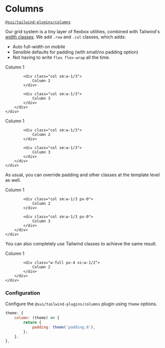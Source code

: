 # Columns
[`@sui/tailwind-plugins/columns`](https://github.com/sgroupdesign/sui-vue/blob/main/packages/tailwind-plugins/src/columns.js)

Our grid system is a tiny layer of flexbox utilities, combined with Tailwind's [width classes](https://tailwindcss.com/docs/width). We add `.row` and `.col` classes, which adds:

- Auto full-width on mobile
- Sensible defaults for padding (with small/no padding option)
- Not having to write `flex flex-wrap` all the time.

<code-preview body-id="col-example" heading="Default columns">
    <div class="container">
        <div class="row">
            <div class="col sm:w-1/3">
                Column 1
            </div>

            <div class="col sm:w-1/3">
                Column 2
            </div>

            <div class="col sm:w-1/3">
                Column 3
            </div>
        </div>
    </div>
</code-preview>

<code-preview body-id="col-example" heading="Small gutters">
    <div class="container">
        <div class="row row-small">
            <div class="col sm:w-1/3">
                Column 1
            </div>

            <div class="col sm:w-1/3">
                Column 2
            </div>

            <div class="col sm:w-1/3">
                Column 3
            </div>
        </div>
    </div>
</code-preview>

As usual, you can override padding and other classes at the template level as well.

<code-preview body-id="col-example" heading="No gutters">
    <div class="container">
        <div class="row -mx-0">
            <div class="col sm:w-1/3 px-0">
                Column 1
            </div>

            <div class="col sm:w-1/3 px-0">
                Column 2
            </div>

            <div class="col sm:w-1/3 px-0">
                Column 3
            </div>
        </div>
    </div>
</code-preview>

You can also completely use Tailwind classes to achieve the same result. 

<code-preview body-id="col-example" heading="Tailwind classes">
    <div class="container">
        <div class="flex flex-wrap -mx-4">
            <div class="w-full px-4 xs:w-1/2">
                Column 1
            </div>

            <div class="w-full px-4 xs:w-1/2">
                Column 2
            </div>
        </div>
    </div>
</code-preview>


### Configuration
Configure the `@sui/tailwind-plugins/columns` plugin using `theme` options.

```js
theme: {
    column: (theme) => {
        return {
            padding: theme('padding.8'),
        };
    },
},
```

